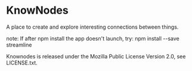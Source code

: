 KnowNodes
=========

A place to create and explore interesting connections between things.

note: If after npm install the app doesn't launch, try: npm install --save streamline

Knownodes is released under the Mozilla Public License Version 2.0, see LICENSE.txt.

